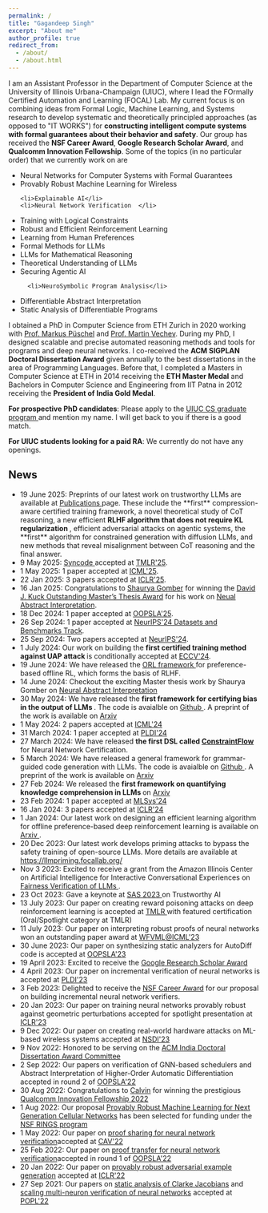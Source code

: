 ```yaml
---
permalink: /
title: "Gagandeep Singh"
excerpt: "About me"
author_profile: true
redirect_from: 
  - /about/
  - /about.html
---
```


I am an Assistant Professor in the Department of Computer Science at the University of Illinois Urbana-Champaign (UIUC), where I lead the FOrmally Certified Automation and Learning (FOCAL) Lab. My current focus is on combining ideas from Formal Logic, Machine Learning, and Systems research to develop systematic and theoretically principled approaches (as opposed to "IT WORKS") for **constructing intelligent compute systems with formal guarantees about their behavior and safety**. Our group has received the **NSF Career Award**, **Google Research Scholar Award**, and **Qualcomm Innovation Fellowship**. Some of the topics (in no particular order) that we currently work on are 
<ul>
  <li> Neural Networks for Computer Systems with Formal Guarantees</li>
 <li>Provably Robust Machine Learning for Wireless</li>
  
    <li>Explainable AI</li>
    <li>Neural Network Verification  </li> 
  <li>Training with Logical Constraints  </li> 


<li> Robust and Efficient Reinforcement Learning </li>
    <li>Learning from Human Preferences</li>
   <li>Formal Methods for LLMs</li>
   <li>LLMs for Mathematical Reasoning</li> 
   <li>Theoretical Understanding of LLMs</li>
  <li> Securing Agentic AI </li>

      <li>NeuroSymbolic Program Analysis</li>
  <li>Differentiable Abstract Interpretation </li> 
 <li>Static Analysis of Differentiable Programs </li> 
 
</ul>

I obtained a PhD in Computer Science from ETH Zurich in 2020 working with <a href="https://acl.inf.ethz.ch/people/markusp/">Prof. Markus Püschel</a> and <a href="https://www.sri.inf.ethz.ch/people/martin"> Prof. Martin Vechev</a>. During my PhD, I designed scalable and precise automated reasoning methods and tools for programs and deep neural networks. I co-received the **ACM SIGPLAN Doctoral Dissertation Award** given annually to the best dissertations in the area of Programming Languages. Before that, I completed a Masters in Computer Science at ETH in 2014 receiving the **ETH Master Medal** and Bachelors in Computer Science and Engineering from IIT Patna in 2012 receiving the **President of India Gold Medal**. 

**For prospective PhD candidates**: Please apply to the <a href="https://grad.illinois.edu/admissions/apply">UIUC CS graduate program </a> and mention my name. I will get back to you if there is a good match.

**For UIUC students looking for a paid RA**: We currently do not have any openings.


<h2> News</h2>
<ul>
   <li>
    19 June 2025: Preprints of our latest work on trustworthy LLMs are available at <a href="https://ggndpsngh.github.io/publications/"> Publications </a> page. These include the **first** compression-aware certified training framework, a novel theoretical study of CoT reasoning, a new efficient <b>RLHF algorithm  that does not require KL regularization </b>, efficient adversarial attacks on agentic systems, the **first** algorithm for constrained generation with diffusion LLMs, and new methods that reveal misalignment between CoT reasoning and the final answer. 
  </li>
   <li>
    9 May 2025: <a href="https://arxiv.org/abs/2403.01632">Syncode </a> accepted at <a href="https://jmlr.org/tmlr/">TMLR'25</a>.
  </li>
  <li>
    1 May 2025: 1 paper accepted at <a href="https://icml.cc/">ICML'25</a>.
  </li>
  <li>
    22 Jan 2025: 3 papers accepted at <a href="https://iclr.cc/">ICLR'25</a>.
  </li>
    <li>
    16 Jan 2025: Congratulations to <a href="https://sgomber.github.io/"> Shaurya Gomber</a> for winning the <a href="https://siebelschool.illinois.edu/about/awards/graduate-fellowships-awards/david-j-kuck-outstanding-thesis-awards">  David J. Kuck Outstanding Master’s Thesis Award</a> for his work on <a href="https://www.ideals.illinois.edu/items/131524">Neual Abstract Interpretation</a>. 
  </li>
  <li>
    18 Dec 2024: 1 paper accepted at <a href="https://2025.splashcon.org/track/OOPSLA"> OOPSLA'25</a>. 
  </li>
    <li>
    26 Sep 2024: 1 paper accepted at <a href="https://neurips.cc/Conferences/2024/CallForDatasetsBenchmarks"> NeurIPS'24 Datasets and Benchmarks Track</a>. 
  </li>
  <li>
    25 Sep 2024: Two papers  accepted at <a href="https://neurips.cc/"> NeurIPS'24</a>. 
  </li>
    <li>
    1 July 2024: Our work on building the <b> first certified training method against UAP attack </b> is conditionally accepted at <a href="https://eccv.ecva.net/"> ECCV'24</a>. 
  </li>
   <li>
    19 June 2024: We have released the <a href="https://arxiv.org/pdf/2406.10445v1"> ORL framework </a> for preference-based offline RL, which forms the basis of RLHF. 
  </li>
  <li>
    14 June 2024: Checkout the exciting Master thesis work by Shaurya Gomber on  <a href="https://ggndpsngh.github.io/files/NAI.pdf"> Neural Abstract Interpretation </a>
  </li>
  <li>
    30 May 2024: We have released the <b> first framework  for certifying bias in the output of LLMs </b>. The code is avaialble on <a href="https://github.com/uiuc-focal-lab/QuaCer-B"> Github </a>. A preprint of the work is available on <a href="https://arxiv.org/abs/2405.18780"> Arxiv </a>
  </li>
     <li>
    1 May 2024: 2 papers accepted at <a href="https://icml.cc/Conferences/2024"> ICML'24 </a>
  </li>
   <li>
    31 March 2024: 1 paper accepted at <a href="https://pldi24.sigplan.org/"> PLDI'24 </a>
  </li>
   <li>
    27 March 2024: We have released <b> the first DSL called <a href="https://arxiv.org/pdf/2403.18729.pdf"> ConstraintFlow </a> </b> for Neural Network Certification. 
  </li>
   <li>
    5 March 2024: We have released a general framework for grammar-guided code generation with LLMs. The code is avaialble on <a href="https://github.com/uiuc-focal-lab/syncode"> Github </a>. A preprint of the work is available on <a href="https://arxiv.org/abs/2403.01632"> Arxiv </a>
  </li>
    <li>
    27 Feb 2024: We released the <b> first framework on quantifying knowledge comprehension in LLMs </b> on <a href="https://arxiv.org/abs/2402.15929"> Arxiv </a>
  </li>
   <li>
    23 Feb 2024: 1 paper accepted at <a href="https://mlsys.org/"> MLSys'24 </a>
  </li>
  <li>
    16 Jan 2024: 3 papers accepted at <a href="https://openreview.net/group?id=ICLR.cc/2024/Conference"> ICLR'24 </a>
  </li>
  <li>
    1 Jan 2024: Our latest work on designing an efficient learning algorithm for offline preference-based deep reinforcement learning is available on <a href= "https://arxiv.org/pdf/2401.00330.pdf"> Arxiv </a>.
  </li>
    <li>
 20 Dec 2023: Our latest work develops priming attacks to bypass the safety training of open-source LLMs. More details are available at <a href="https://llmpriming.focallab.org/">https://llmpriming.focallab.org/</a>
  </li>
  <li>
    Nov 3 2023: Excited to receive a grant from the Amazon Illinois Center on Artificial Intelligence for Interactive Conversational Experiences on <a href="https://www.amazon.science/news-and-features/amazon-and-uiuc-announce-inaugural-slate-of-funded-research-projects"> Fairness Verification of LLMs </a>.
  </li>
   <li>
 23 Oct 2023: Gave a keynote at <a href="https://conf.researchr.org/details/sas-2023/sas-2023-papers/1/Building-Trust-and-Safety-in-Artificial-Intelligence-with-Abstract-Interpretation"> SAS 2023 </a> on Trustworthy AI
  </li>
  
  <li>
 13 July 2023: Our paper on creating reward poisoning attacks on deep reinforcement learning is accepted at <a href="https://jmlr.org/tmlr/"> TMLR </a> with featured certification (Oral/Spotlight category at TMLR)
  </li>
   <li>
 11 July 2023: Our paper on interpreting robust proofs of neural networks won an outstanding paper award at <a href="https://www.ml-verification.com/"> WFVML@ICML'23 </a>
  </li>
  <li>
 30 June 2023: Our paper on synthesizing static analyzers for AutoDiff code is accepted at <a href="https://2023.splashcon.org/track/splash-2023-oopsla"> OOPSLA'23 </a>
  </li>
  <li>
 19 April 2023: Excited to receive the <a href="https://research.google/outreach/research-scholar-program/"> Google Research Scholar Award </a>
  </li>
<li>
 4 April 2023: Our paper on incremental verification of neural networks is accepted at <a href="https://pldi23.sigplan.org/"> PLDI'23 </a>
  </li>
  
  <li>
    3 Feb 2023: Delighted to receive the <a href="https://beta.nsf.gov/funding/opportunities/faculty-early-career-development-program-career"> NSF Career Award</a> for our proposal on building incremental neural network verifiers.
  </li>
   <li> 20 Jan 2023: Our paper on training neural networks provably robust against geometric perturbations accepted for spotlight presentation at <a href="https://iclr.cc/">ICLR'23</a>
  </li>
  
  <li> 9 Dec 2022: Our paper on creating real-world hardware attacks on ML-based wireless systems accepted at <a href="https://www.usenix.org/conference/nsdi23">NSDI'23</a>
  </li>
  <li> 9 Nov 2022: Honored to be serving on the <a href="https://awards.acm.org/india-doctoral-dissertation"> ACM India Doctoral Dissertation Award Committee </a> </li>
<li> 2 Sep 2022: Our papers on verification of GNN-based schedulers and Abstract Interpretation of Higher-Order Automatic Differentiation accepted in round 2 of <a href="https://2022.splashcon.org/track/splash-2022-oopsla"> OOPSLA'22 </a></li>
  
 <li>30 Aug 2022: Congratulations to <a href="https://cmxu.io">Calvin</a> for winning the prestigious <a href="https://www.qualcomm.com/research/university-relations/innovation-fellowship/2022-north-america"> Qualcomm Innovation Fellowship 2022</a></li>
 <li>1 Aug 2022: Our proposal <a href="https://www.nsf.gov/awardsearch/showAward?AWD_ID=2148583&HistoricalAwards=false">Provably Robust Machine Learning for Next Generation Cellular Networks</a> has been selected for funding under the <a href="https://www.nsf.gov/pubs/2021/nsf21581/nsf21581.htm">NSF RINGS program</a></li>
 <li> 1 May 2022:  Our paper on <a href="https://ggndpsngh.github.io/files/shared_certificates.pdf">proof sharing for neural network verification</a>accepted at <a href="http://i-cav.org/2022/"> CAV'22 </a></li> <li> 
 25 Feb 2022:  Our paper on <a href="https://ggndpsngh.github.io/files/FANC.pdf">proof transfer for neural network verification</a>accepted in round 1 of <a href="https://2022.splashcon.org/track/splash-2022-oopsla"> OOPSLA'22 </a></li>
<li> 20 Jan 2022: Our paper on <a href="https://ggndpsngh.github.io/files/provably_robust_adversarial_ex.pdf">provably robust adversarial example generation</a> accepted at <a href="https://iclr.cc/Conferences/2022"> ICLR'22</a></li> 
<li> 27 Sep 2021: Our papers on <a href="https://ggndpsngh.github.io/files/DeepJ.pdf">static analysis of Clarke Jacobians</a> and <a href="https://ggndpsngh.github.io/files/PRIMA.pdf">scaling multi-neuron verification of neural networks</a> accepted at <a href="https://popl22.sigplan.org/"> POPL'22</a></li> 
</ul>
